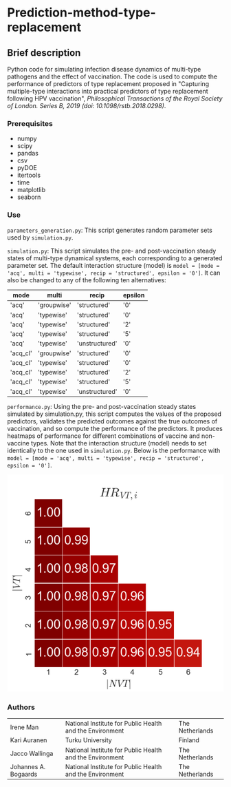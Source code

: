 # Prediction-method-type-replacement

## Brief description
Python code for simulating infection disease dynamics of multi-type pathogens and the effect of vaccination. The code is used to compute the performance of predictors of type replacement proposed in "Capturing multiple-type interactions into practical predictors of type replacement following HPV vaccination", *Philosophical Transactions of the Royal Society of London. Series B, 2019 (doi: 10.1098/rstb.2018.0298)*.

### Prerequisites
- numpy
- scipy
- pandas
- csv
- pyDOE
- itertools
- time
- matplotlib
- seaborn

### Use
`parameters_generation.py`: This script generates random parameter sets used by `simulation.py`. 

`simulation.py`: This script simulates the pre- and post-vaccination steady states of multi-type dynamical systems, each corresponding to a generated parameter set. The default interaction structure (model) is `model = [mode = 'acq', multi = 'typewise', recip = 'structured', epsilon = '0']`.
It can also be changed to any of the following ten alternatives:

 mode     | multi       | recip          | epsilon 
 ---      | -----       | -----          | ------- 
 'acq'    | 'groupwise' | 'structured'   | '0'     
 'acq'    | 'typewise'  | 'structured'   | '0'     
 'acq'    | 'typewise'  | 'structured'   | '2'     
 'acq'    | 'typewise'  | 'structured'   | '5'     
 'acq'    | 'typewise'  | 'unstructured' | '0'     
 'acq_cl' | 'groupwise' | 'structured'   | '0'     
 'acq_cl' | 'typewise'  | 'structured'   | '0'     
 'acq_cl' | 'typewise'  | 'structured'   | '2'     
 'acq_cl' | 'typewise'  | 'structured'   | '5'     
 'acq_cl' | 'typewise'  | 'unstructured' | '0'     

`performance.py`: Using the pre- and post-vaccination steady states simulated by simulation.py, this script computes the values of the proposed predictors, validates the predicted outcomes against the true outcomes of vaccination, and so compute the performance of the predictors. It produces heatmaps of performance for different combinations of vaccine and non-vaccine types. Note that the interaction structure (model) needs to set identically to the one used in `simulation.py`. Below is the performance with `model = [mode = 'acq', multi = 'typewise', recip = 'structured', epsilon = '0']`.

![exemple](main_performance_HR_VTi.png?raw=true)

### Authors
<table>
  <tr>
    <td>Irene Man</th>
    <td>National Institute for Public Health and the Environment</th>
    <td>The Netherlands</th>
  </tr>
  <tr>
    <td>Kari Auranen</td>
    <td>Turku University</td>
    <td>Finland</td>
  </tr>
  <tr>
    <td>Jacco Wallinga</th>
    <td>National Institute for Public Health and the Environment</th>
    <td>The Netherlands</th>
  </tr>
  <tr>
    <td>Johannes A. Bogaards</th>
    <td>National Institute for Public Health and the Environment</th>
    <td>The Netherlands</th>
  </tr>
</table>
